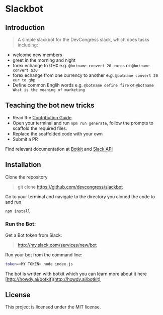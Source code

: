 # Slackbot

## Introduction

> A simple slackbot for the DevCongress slack, which does tasks including:

- welcome new members
- greet in the morning and night
- forex echange to GH¢ e.g. `@botname convert 20 euros` or `@botname convert $30`
- forex echange from one currency to another e.g. `@botname convert 20 eur to gbp`
- Define common Englih words e.g. `@botname define fire` or `@botname What is the meaning of marketing`

## Teaching the bot new tricks

- Read the [Contribution Guide](https://github.com/devcongress/slackbot/blob/develop/CONTRIBUTING.md).
- Open your terminal and run `npm run generate`, follow the prompts to scaffold the required files.
- Replace the scaffolded code with your own
- Submit a PR

Find relevant documentation at [Botkit](https://github.com/howdyai/botkit/blob/master/readme.md) and [Slack API](https://api.slack.com/)

## Installation

Clone the repository

> git clone https://github.com/devcongress/slackbot

Go to your terminal and navigate to the directory you cloned the code to and run

```bash
npm install
```

### Run the Bot:

Get a Bot token from Slack:

> http://my.slack.com/services/new/bot

Run your bot from the command line:
    
```bash
token=<MY TOKEN> node index.js
```

The bot is written with botkit which you can learn more about it here [http://howdy.ai/botkit](http://howdy.ai/botkit)

## License

This project is licensed under the MIT license.
